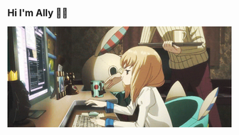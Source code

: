 
## Hi I'm Ally 👩‍💻

![atukeee](https://github.com/atukeee/atukeee/blob/main/ezgif.com-gif-maker.gif)
